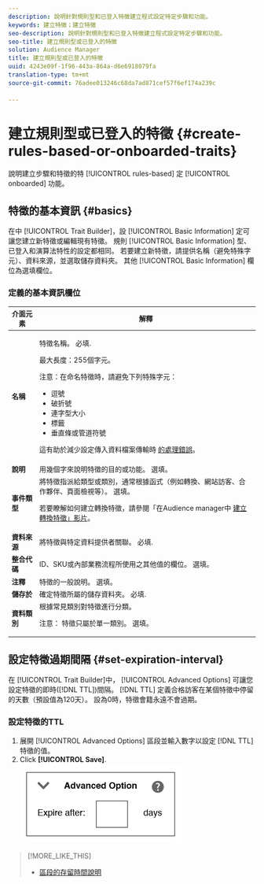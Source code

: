 ```yaml
---
description: 說明針對規則型和已登入特徵建立程式設定特定步驟和功能。
keywords: 建立特徵；建立特徵
seo-description: 說明針對規則型和已登入特徵建立程式設定特定步驟和功能。
seo-title: 建立規則型或已登入的特徵
solution: Audience Manager
title: 建立規則型或已登入的特徵
uuid: 4243e09f-1f96-443a-864a-d6e6918079fa
translation-type: tm+mt
source-git-commit: 76adee013246c68da7ad871cef57f6ef174a239c

---
```



# 建立規則型或已登入的特徵 {#create-rules-based-or-onboarded-traits}

說明建立步驟和特徵的特 [!UICONTROL rules-based] 定 [!UICONTROL onboarded] 功能。

<!-- c_tb_rules_traits.xml -->

## 特徵的基本資訊 {#basics}

在中 [!UICONTROL Trait Builder]，設 [!UICONTROL Basic Information] 定可讓您建立新特徵或編輯現有特徵。 規則 [!UICONTROL Basic Information] 型、已登入和演算法特性的設定都相同。 若要建立新特徵，請提供名稱（避免特殊字元）、資料來源，並選取儲存資料夾。 其他 [!UICONTROL Basic Information] 欄位為選填欄位。

<!-- c_tb_basics.xml -->

### 定義的基本資訊欄位

<table id="table_42AEC7A5B22346C5BB996D2D36C56229"> 
 <thead> 
  <tr> 
   <th colname="col1" class="entry"> 介面元素 </th> 
   <th colname="col2" class="entry"> 解釋 </th> 
  </tr> 
 </thead>
 <tbody> 
  <tr> 
   <td colname="col1"> <b><span class="uicontrol">名稱</span></b> </td> 
   <td colname="col2"> <p>特徵名稱。 必填. </p> <p>最大長度：255個字元。 </p> <p> <p>注意：在命名特徵時，請避免下列特殊字元： 
      <ul id="ul_AB38A333F21A4AA9B5656CBA69BA65E3"> 
       <li id="li_0E5033B540BC41E799075845388E85A7">逗號 </li> 
       <li id="li_B1A6C3E3FB98473A91E4675EE09460F0">破折號 </li> 
       <li id="li_579302FE34B64FE0AE3C751012839229">連字型大小 </li> 
       <li id="li_44890F738CC64E449CC2545D701ECBC7">標籤 </li> 
       <li id="li_C203837501A94342923C99A7DAD1ED61">垂直條或管道符號 </li> 
      </ul> </p> </p> <p>這有助於減少設定傳入資料檔案傳輸時 <a href="../../integration/sending-audience-data/batch-data-transfer-explained/inbound-file-contents.md"> 的處理錯誤</a>。 </p> </td> 
  </tr> 
  <tr> 
   <td colname="col1"> <b><span class="uicontrol"> 說明</span></b> </td> 
   <td colname="col2"> 用幾個字來說明特徵的目的或功能。 選填。 </td> 
  </tr> 
  <tr> 
   <td colname="col1"> <b><span class="uicontrol"> 事件類型</span></b> </td> 
   <td colname="col2"> 將特徵指派給類型或類別，通常根據函式（例如轉換、網站訪客、合作夥伴、頁面檢視等）。 選填。 <p> 若要瞭解如何建立轉換特徵，請參閱「在Audience manager中 <a href="https://docs.adobe.com/content/help/en/audience-manager-learn/tutorials/build-and-manage-audiences/traits-and-segments/creating-conversion-traits.html">建立轉換特徵」影片</a>。 </p></td> 
  </tr> 
  <tr> 
   <td colname="col1"> <b><span class="uicontrol"> 資料來源</span></b> </td> 
   <td colname="col2"> 將特徵與特定資料提供者關聯。 必填. </td> 
  </tr> 
  <tr> 
   <td colname="col1"> <b><span class="uicontrol"> 整合代碼</span></b> </td> 
   <td colname="col2"> ID、SKU或內部業務流程所使用之其他值的欄位。 選填。 </td> 
  </tr> 
  <tr> 
   <td colname="col1"> <b><span class="uicontrol"> 注釋</span></b> </td> 
   <td colname="col2"> 特徵的一般說明。 選填。 </td> 
  </tr> 
  <tr> 
   <td colname="col1"> <b><span class="uicontrol"> 儲存於</span></b> </td> 
   <td colname="col2"> 確定特徵所屬的儲存資料夾。 必填. </td> 
  </tr> 
  <tr> 
   <td colname="col1"> <b><span class="uicontrol"> 資料類別</span></b> </td> 
   <td colname="col2"> 根據常見類別對特徵進行分類。 <p>注意： 特徵只屬於單一類別。 選填。 </p> </td> 
  </tr> 
 </tbody> 
</table>

## 設定特徵過期間隔 {#set-expiration-interval}

在 [!UICONTROL Trait Builder]中， [!UICONTROL Advanced Options] 可讓您設定特徵的即時([!DNL TTL])間隔。 [!DNL TTL] 定義合格訪客在某個特徵中停留的天數（預設值為120天）。 設為0時，特徵會籍永遠不會過期。

<!-- t_tb_ttl.xml -->

### 設定特徵的TTL

1. 展開 [!UICONTROL Advanced Options] 區段並輸入數字以設定 [!DNL TTL] 特徵的值。
2. Click **[!UICONTROL Save]**.
   ![](assets/TTL.png)

>[!MORE_LIKE_THIS]
>
>* [區段的存留時間說明](../../features/traits/segment-ttl-explained.md)

